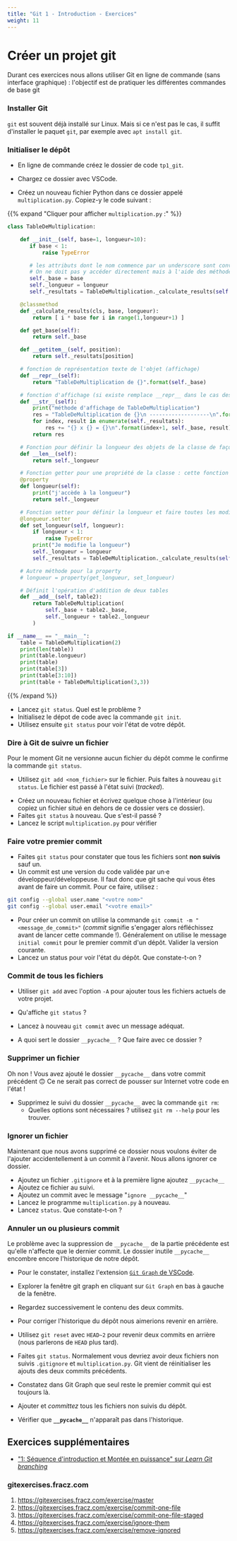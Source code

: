 ```yaml
---
title: "Git 1 - Introduction - Exercices"
weight: 11
---
```


# Créer un projet git

Durant ces exercices nous allons utiliser Git en ligne de commande (sans interface graphique) : l'objectif est de pratiquer les différentes commandes de base git

### Installer Git

`git` est souvent déjà installé sur Linux. Mais si ce n'est pas le cas, il suffit d'installer le paquet `git`, par exemple avec `apt install git`.

### Initialiser le dépôt

<!-- - Vous pouvez reprendre du code que vous avez pu utiliser dans une session précédente, par exemple tiré de votre dossier d'exercices Python. -->

- En ligne de commande créez le dossier de code `tp1_git`.

- Chargez ce dossier avec VSCode.

- Créez un nouveau fichier Python dans ce dossier appelé `multiplication.py`. Copiez-y le code suivant :

{{% expand "Cliquer pour afficher `multiplication.py` :" %}}

```python
class TableDeMultiplication:

    def __init__(self, base=1, longueur=10):
       if base < 1:
           raise TypeError

       # les attributs dont le nom commence par un underscore sont conventionnellement privés
       # On ne doit pas y accéder directement mais à l'aide des méthodes (publiques) disponibles
       self._base = base
       self._longueur = longueur
       self._resultats = TableDeMultiplication._calculate_results(self._base, self._longueur)

    @classmethod
    def _calculate_results(cls, base, longueur):
        return [ i * base for i in range(1,longueur+1) ]

    def get_base(self):
        return self._base

    def __getitem__(self, position):
        return self._resultats[position]

    # fonction de représentation texte de l'objet (affichage)
    def __repr__(self):
        return "TableDeMultiplication de {}".format(self._base)

    # fonction d'affichage (si existe remplace __repr__ dans le cas des print et conversion en string)
    def __str__(self):
        print("méthode d'affichage de TableDeMultiplication")
        res = "TableDeMultiplication de {}\n -------------------\n".format(self._base)
        for index, result in enumerate(self._resultats):
            res += "{} x {} = {}\n".format(index+1, self._base, result)
        return res

    # Fonction pour définir la longueur des objets de la classe de façon pythonique (avec len(obj) )
    def __len__(self):
        return self._longueur

    # Fonction getter pour une propriété de la classe : cette fonction est appelée dès qu'on accède à la valeur longueur (propriété publique)
    @property
    def longueur(self):
        print("j'accède à la longueur")
        return self._longueur

    # Fonction setter pour définir la longueur et faire toutes les modifications afférantes nécessaires
    @longueur.setter
    def set_longueur(self, longueur):
        if longueur < 1:
            raise TypeError
        print("Je modifie la longueur")
        self._longueur = longueur
        self._resultats = TableDeMultiplication._calculate_results(self._base, self._longueur)

    # Autre méthode pour la property
    # longueur = property(get_longueur, set_longueur)

    # Définit l'opération d'addition de deux tables
    def __add__(self, table2):
        return TableDeMultiplication(
            self._base + table2._base,
            self._longueur + table2._longueur
        )

if __name__ == "__main__":
    table = TableDeMultiplication(2)
    print(len(table))
    print(table.longueur)
    print(table)
    print(table[3])
    print(table[3:10])
    print(table + TableDeMultiplication(3,3))
```

{{% /expand %}}

- Lancez `git status`. Quel est le problème ?
- Initialisez le dépot de code avec la commande `git init`.
- Utilisez ensuite `git status` pour voir l'état de votre dépôt.

### Dire à Git de suivre un fichier

Pour le moment Git ne versionne aucun fichier du dépôt comme le confirme la commande `git status`.

- Utilisez `git add <nom_fichier>` sur le fichier. Puis faites à nouveau `git status`. Le fichier est passé à l'état suivi (_tracked_).
<!-- FIXME: autre fichier -->
- Créez un nouveau fichier et écrivez quelque chose à l'intérieur (ou copiez un fichier situé en dehors de ce dossier vers ce dossier).
- Faites `git status` à nouveau. Que s'est-il passé ?
- Lancez le script `multiplication.py` pour vérifier

### Faire votre premier commit

- Faites `git status` pour constater que tous les fichiers sont **non suivis** sauf un.
- Un commit est une version du code validée par un·e développeur/développeuse. Il faut donc que git sache qui vous êtes avant de faire un commit. Pour ce faire, utilisez :

```bash
git config --global user.name "<votre nom>"
git config --global user.email "<votre email>"
```

- Pour créer un commit on utilise la commande `git commit -m "<message_de_commit>"` (_commit_ signifie s'engager alors réfléchissez avant de lancer cette commande !). Généralement on utilise le message `initial commit` pour le premier commit d'un dépôt. Valider la version courante.
- Lancez un status pour voir l'état du dépôt. Que constate-t-on ?

### Commit de tous les fichiers

- Utiliser `git add` avec l'option `-A` pour ajouter tous les fichiers actuels de votre projet.
- Qu'affiche `git status` ?
- Lancez à nouveau `git commit` avec un message adéquat.

- A quoi sert le dossier `__pycache__` ? Que faire avec ce dossier ?

### Supprimer un fichier

Oh non ! Vous avez ajouté le dossier `__pycache__` dans votre commit précédent 🙃
Ce ne serait pas correct de pousser sur Internet votre code en l'état !

- Supprimez le suivi du dossier `__pycache__` avec la commande `git rm`:
  - Quelles options sont nécessaires ? utilisez `git rm --help` pour les trouver.

### Ignorer un fichier

Maintenant que nous avons supprimé ce dossier nous voulons éviter de l'ajouter accidentellement à un commit à l'avenir. Nous allons ignorer ce dossier.

- Ajoutez un fichier `.gitignore` et à la première ligne ajoutez `__pycache__`
- Ajoutez ce fichier au suivi.
- Ajoutez un commit avec le message "`ignore __pycache__`"
- Lancez le programme `multiplication.py` à nouveau.
- Lancez `status`. Que constate-t-on ?

### Annuler un ou plusieurs commit

Le problème avec la suppression de `__pycache__` de la partie précédente est qu'elle n'affecte que le dernier commit. Le dossier inutile `__pycache__` encombre encore l'historique de notre dépôt.

- Pour le constater, installez l'extension [`Git Graph` de VSCode](https://marketplace.visualstudio.com/items?itemName=mhutchie.git-graph).
- Explorer la fenêtre git graph en cliquant sur `Git Graph` en bas à gauche de la fenêtre.
- Regardez successivement le contenu des deux commits.

- Pour corriger l'historique du dépôt nous aimerions revenir en arrière.

- Utilisez `git reset` avec `HEAD~2` pour revenir deux commits en arrière (nous parlerons de `HEAD` plus tard).
- Faites `git status`. Normalement vous devriez avoir deux fichiers non suivis `.gitignore` et `multiplication.py`. Git vient de réinitialiser les ajouts des deux commits précédents.
- Constatez dans Git Graph que seul reste le premier commit qui est toujours là.
- Ajouter et _committez_ tous les fichiers non suivis du dépôt.
- Vérifier que **`__pycache__`** n'apparaît pas dans l'historique.

## Exercices supplémentaires

- ["1: Séquence d'introduction et Montée en puissance" sur _Learn Git branching_](https://learngitbranching.js.org/?locale=fr_FR)

### gitexercises.fracz.com

1. <https://gitexercises.fracz.com/exercise/master>
2. <https://gitexercises.fracz.com/exercise/commit-one-file>
3. <https://gitexercises.fracz.com/exercise/commit-one-file-staged>
4. <https://gitexercises.fracz.com/exercise/ignore-them>
5. <https://gitexercises.fracz.com/exercise/remove-ignored>
